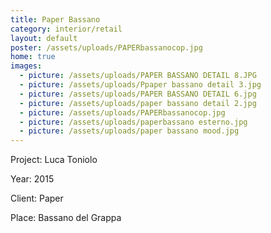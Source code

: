 ```yaml
---
title: Paper Bassano
category: interior/retail
layout: default
poster: /assets/uploads/PAPERbassanocop.jpg
home: true
images:
  - picture: /assets/uploads/PAPER BASSANO DETAIL 8.JPG
  - picture: /assets/uploads/Ppaper bassano detail 3.jpg
  - picture: /assets/uploads/PAPER BASSANO DETAIL 6.jpg
  - picture: /assets/uploads/paper bassano detail 2.jpg
  - picture: /assets/uploads/PAPERbassanocop.jpg
  - picture: /assets/uploads/paperbassano esterno.jpg
  - picture: /assets/uploads/paper bassano mood.jpg
---
```

Project: Luca Toniolo

Year: 2015

Client: Paper

Place: Bassano del Grappa
